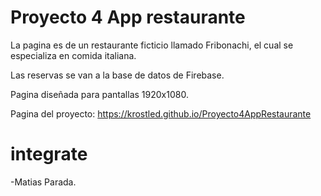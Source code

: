 # Proyecto 4 App restaurante
La pagina es de un restaurante ficticio llamado Fribonachi, el cual se especializa en comida italiana.

Las reservas se van a la base de datos de Firebase.

Pagina diseñada para pantallas 1920x1080.

Pagina del proyecto: https://krostled.github.io/Proyecto4AppRestaurante

# integrate
-Matias Parada.
